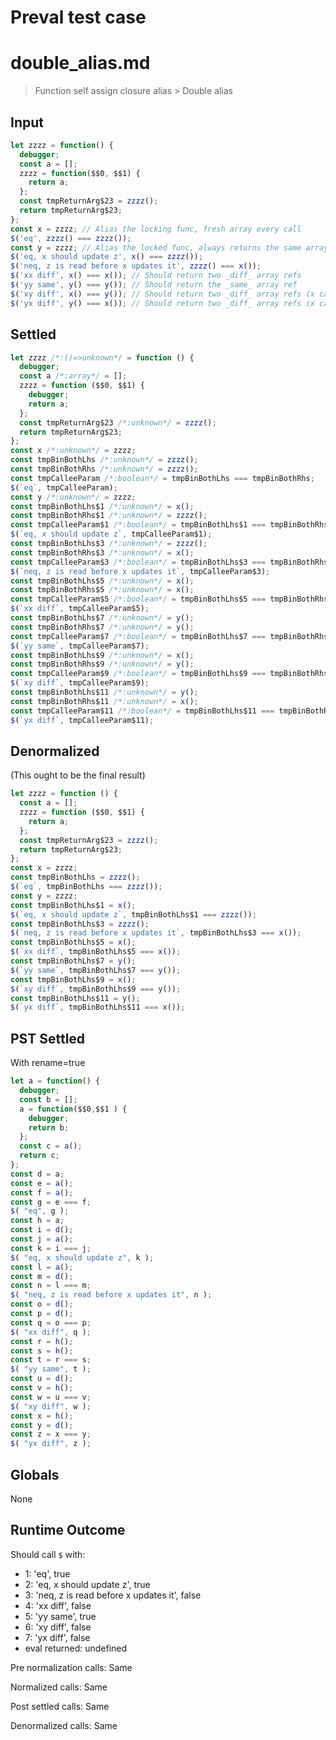 # Preval test case

# double_alias.md

> Function self assign closure alias > Double alias

## Input

`````js filename=intro
let zzzz = function() {
  debugger;
  const a = [];
  zzzz = function($$0, $$1) {
    return a;
  };
  const tmpReturnArg$23 = zzzz();
  return tmpReturnArg$23;
};
const x = zzzz; // Alias the locking func, fresh array every call
$('eq', zzzz() === zzzz());
const y = zzzz; // Alias the locked func, always returns the same array ref no matter
$('eq, x should update z', x() === zzzz());
$('neq, z is read before x updates it', zzzz() === x());
$('xx diff', x() === x()); // Should return two _diff_ array refs
$('yy same', y() === y()); // Should return the _same_ array ref
$('xy diff', x() === y()); // Should return two _diff_ array refs (x cannot influence y)
$('yx diff', y() === x()); // Should return two _diff_ array refs (x cannot influence y)
`````


## Settled


`````js filename=intro
let zzzz /*:()=>unknown*/ = function () {
  debugger;
  const a /*:array*/ = [];
  zzzz = function ($$0, $$1) {
    debugger;
    return a;
  };
  const tmpReturnArg$23 /*:unknown*/ = zzzz();
  return tmpReturnArg$23;
};
const x /*:unknown*/ = zzzz;
const tmpBinBothLhs /*:unknown*/ = zzzz();
const tmpBinBothRhs /*:unknown*/ = zzzz();
const tmpCalleeParam /*:boolean*/ = tmpBinBothLhs === tmpBinBothRhs;
$(`eq`, tmpCalleeParam);
const y /*:unknown*/ = zzzz;
const tmpBinBothLhs$1 /*:unknown*/ = x();
const tmpBinBothRhs$1 /*:unknown*/ = zzzz();
const tmpCalleeParam$1 /*:boolean*/ = tmpBinBothLhs$1 === tmpBinBothRhs$1;
$(`eq, x should update z`, tmpCalleeParam$1);
const tmpBinBothLhs$3 /*:unknown*/ = zzzz();
const tmpBinBothRhs$3 /*:unknown*/ = x();
const tmpCalleeParam$3 /*:boolean*/ = tmpBinBothLhs$3 === tmpBinBothRhs$3;
$(`neq, z is read before x updates it`, tmpCalleeParam$3);
const tmpBinBothLhs$5 /*:unknown*/ = x();
const tmpBinBothRhs$5 /*:unknown*/ = x();
const tmpCalleeParam$5 /*:boolean*/ = tmpBinBothLhs$5 === tmpBinBothRhs$5;
$(`xx diff`, tmpCalleeParam$5);
const tmpBinBothLhs$7 /*:unknown*/ = y();
const tmpBinBothRhs$7 /*:unknown*/ = y();
const tmpCalleeParam$7 /*:boolean*/ = tmpBinBothLhs$7 === tmpBinBothRhs$7;
$(`yy same`, tmpCalleeParam$7);
const tmpBinBothLhs$9 /*:unknown*/ = x();
const tmpBinBothRhs$9 /*:unknown*/ = y();
const tmpCalleeParam$9 /*:boolean*/ = tmpBinBothLhs$9 === tmpBinBothRhs$9;
$(`xy diff`, tmpCalleeParam$9);
const tmpBinBothLhs$11 /*:unknown*/ = y();
const tmpBinBothRhs$11 /*:unknown*/ = x();
const tmpCalleeParam$11 /*:boolean*/ = tmpBinBothLhs$11 === tmpBinBothRhs$11;
$(`yx diff`, tmpCalleeParam$11);
`````


## Denormalized
(This ought to be the final result)

`````js filename=intro
let zzzz = function () {
  const a = [];
  zzzz = function ($$0, $$1) {
    return a;
  };
  const tmpReturnArg$23 = zzzz();
  return tmpReturnArg$23;
};
const x = zzzz;
const tmpBinBothLhs = zzzz();
$(`eq`, tmpBinBothLhs === zzzz());
const y = zzzz;
const tmpBinBothLhs$1 = x();
$(`eq, x should update z`, tmpBinBothLhs$1 === zzzz());
const tmpBinBothLhs$3 = zzzz();
$(`neq, z is read before x updates it`, tmpBinBothLhs$3 === x());
const tmpBinBothLhs$5 = x();
$(`xx diff`, tmpBinBothLhs$5 === x());
const tmpBinBothLhs$7 = y();
$(`yy same`, tmpBinBothLhs$7 === y());
const tmpBinBothLhs$9 = x();
$(`xy diff`, tmpBinBothLhs$9 === y());
const tmpBinBothLhs$11 = y();
$(`yx diff`, tmpBinBothLhs$11 === x());
`````


## PST Settled
With rename=true

`````js filename=intro
let a = function() {
  debugger;
  const b = [];
  a = function($$0,$$1 ) {
    debugger;
    return b;
  };
  const c = a();
  return c;
};
const d = a;
const e = a();
const f = a();
const g = e === f;
$( "eq", g );
const h = a;
const i = d();
const j = a();
const k = i === j;
$( "eq, x should update z", k );
const l = a();
const m = d();
const n = l === m;
$( "neq, z is read before x updates it", n );
const o = d();
const p = d();
const q = o === p;
$( "xx diff", q );
const r = h();
const s = h();
const t = r === s;
$( "yy same", t );
const u = d();
const v = h();
const w = u === v;
$( "xy diff", w );
const x = h();
const y = d();
const z = x === y;
$( "yx diff", z );
`````


## Globals


None


## Runtime Outcome


Should call `$` with:
 - 1: 'eq', true
 - 2: 'eq, x should update z', true
 - 3: 'neq, z is read before x updates it', false
 - 4: 'xx diff', false
 - 5: 'yy same', true
 - 6: 'xy diff', false
 - 7: 'yx diff', false
 - eval returned: undefined

Pre normalization calls: Same

Normalized calls: Same

Post settled calls: Same

Denormalized calls: Same

